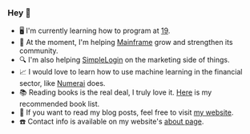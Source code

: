 ### Hey 👋

- 🖥 I'm currently learning how to program at [19](https://www.s19.be/).
- 💪 At the moment, I'm helping [Mainframe](https://mainframe.com) grow and strengthen its community.
- 🔍 I'm also helping [SimpleLogin](https://simplelogin.io) on the marketing side of things.
- 📈 I would love to learn how to use machine learning in the financial sector, like [Numerai](https://numer.ai) does.
- 📚 Reading books is the real deal, I truly love it. [Here](https://maxdesalle.com/about/) is my recommended book list.
- 👻 If you want to read my blog posts, feel free to visit [my website](https://maxdesalle.com/).
- ☎️  Contact info is available on my website's [about page](https://maxdesalle.com/about/).
